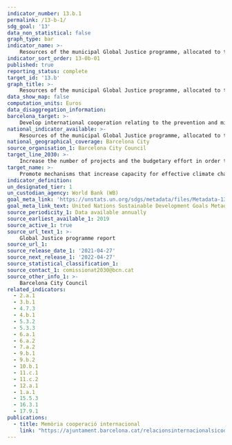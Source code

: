 ```yaml
---
indicator_number: 13.b.1
permalink: /13-b-1/
sdg_goal: '13'
data_non_statistical: false
graph_type: bar
indicator_name: >-
    Resources of the municipal Global Justice programme, allocated to the prevention and mitigation of the effects of climate change
indicator_sort_order: 13-0b-01
published: true
reporting_status: complete
target_id: '13.b'
graph_title: >-
    Resources of the municipal Global Justice programme, allocated to the prevention and mitigation of the effects of climate change
data_show_map: false
computation_units: Euros
data_disaggregation_information:
barcelona_target: >-
    Develop international cooperation relating to the prevention and mitigation of the effects of climate change 
national_indicator_available: >-
    Resources of the municipal Global Justice programme, allocated to the prevention and mitigation of the effects of climate change
national_geographical_coverage: Barcelona City 
source_organisation_1: Barcelona City Council
target_line_2030: >-
    Increase the number of projects and the budgetary effort in order to foster climate justice and urban resilience with regard to climate change, in both Barcelona and member cities in countries that receive Official Development Assistance, while consolidating Humanitarian Action Programmes (CRIDES) in the context of catastrophes of a human or natural origin
target_name: >-
    Promote mechanisms that increase capacity for effective climate change planning and management in less advanced countries and in small, insular developing states, focusing specifically on women, young people, and local and marginalised communities
indicator_definition:
un_designated_tier: 1
un_custodian_agency: World Bank (WB)
goal_meta_link: 'https://unstats.un.org/sdgs/metadata/files/Metadata-13-0b-01.pdf'
goal_meta_link_text: United Nations Sustainable Development Goals Metadata (pdf 894kB)
source_periodicity_1: Data available annually
source_earliest_available_1: 2019
source_active_1: true
source_url_text_1: >-
    Global Justice programme report  
source_url_1:
source_release_date_1: '2021-04-27'
source_next_release_1: '2022-04-27'
source_statistical_classification_1: 
source_contact_1: comissionat2030@bcn.cat
source_other_info_1: >-
    Barcelona City Council
related_indicators: 
  - 2.a.1
  - 3.b.1
  - 4.7.3
  - 4.b.1
  - 5.3.2
  - 5.3.3
  - 6.a.1
  - 6.a.2
  - 7.a.2
  - 9.b.1
  - 9.b.2
  - 10.b.1
  - 11.c.1
  - 11.c.2
  - 12.a.1
  - 1.a.1
  - 15.5.3
  - 16.3.1
  - 17.9.1
publications:
  - title: Memòria cooperació internacional
    link: "https://ajuntament.barcelona.cat/relacionsinternacionalsicooperacio/ca/pla-director-i-pla-de-treball"
---
```

